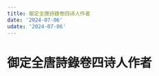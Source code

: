 ```yaml
---
title: 御定全唐詩錄卷四诗人作者
date: '2024-07-06'
udate: '2024-07-06'
---
```

# 御定全唐詩錄卷四诗人作者

<AuthorPage :authorMap="authorMap" :chapternum="4" />

<script setup>
const chapter = '卷四';
import authorMap from '/data/qtsl/卷四/author.json'
</script>
